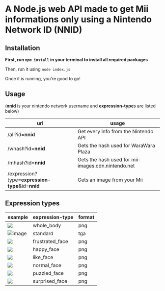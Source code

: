 # A Node.js web API made to get Mii informations only using a Nintendo Network ID (NNID)

## Installation
**First, run `npm install` in your terminal to install all required packages**

Then, run it using `node index.js`

Once it is running, you're good to go!

## Usage
(**nnid** is your nintendo network username and **expression-type**s are listed below)

|url| usage |
|--|--|
| /all?id=**nnid** | Get every info from the Nintendo API |
| /whash?id=**nnid** | Gets the hash used for WaraWara Plaza |
| /mhash?id=**nnid** | Gets the hash used for mii-images.cdn.nintendo.net |
| /expression?type=**expression-type**&id=**nnid** | Gets an image from your Mii |

## Expression types

| example |expression-type| format |
|--|--|--|
| ![](http://mii-images.account.nintendo.net/3f89y68p7z0hq_whole_body.png) | whole_body | png |
| ![image](https://user-images.githubusercontent.com/32978709/178002733-81751d4c-6cd5-4fd9-962a-73ec334ef781.png) | standard | tga |
| ![](http://mii-images.account.nintendo.net/3f89y68p7z0hq_frustrated_face.png) | frustrated_face | png |
| ![](http://mii-images.account.nintendo.net/3f89y68p7z0hq_happy_face.png) | happy_face | png |
| ![](http://mii-images.account.nintendo.net/3f89y68p7z0hq_like_face.png) | like_face | png |
| ![](http://mii-images.account.nintendo.net/3f89y68p7z0hq_normal_face.png) | normal_face | png |
| ![](http://mii-images.account.nintendo.net/3f89y68p7z0hq_puzzled_face.png) | puzzled_face | png |
| ![](http://mii-images.account.nintendo.net/3f89y68p7z0hq_surprised_face.png) | surprised_face | png |
